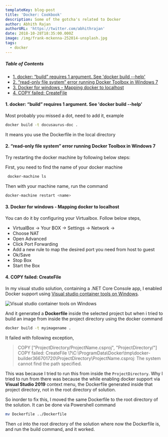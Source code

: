 ```yaml
---
templateKey: blog-post
title: 'Docker: Cookbook'
description: Some of the gotcha's related to Docker
author: Abhith Rajan
authorURL: 'https://twitter.com/abhithrajan'
date: 2018-10-28T18:35:00.000Z
image: /img/frank-mckenna-252014-unsplash.jpg
tags:
  - docker
---
```


##### Table of Contents <!-- omit in toc -->

- [1. docker: “build” requires 1 argument. See 'docker build --help'](#1-docker-build-requires-1-argument-see-docker-build---help)
- [2. “read-only file system” error running Docker Toolbox in Windows 7](#2-read-only-file-system-error-running-docker-toolbox-in-windows-7)
- [3. Docker for windows - Mapping docker to localhost](#3-docker-for-windows---mapping-docker-to-localhost)
- [4. COPY failed: CreateFile](#4-copy-failed-createfile)

#### 1. docker: “build” requires 1 argument. See 'docker build --help'

Most probably you missed a dot,  need to add it, example

```bash
docker build -t docusaurus-doc .
```

It means you use the Dockerfile in the local directory

#### 2. “read-only file system” error running Docker Toolbox in Windows 7

Try restarting the docker machine by following below steps:

 First, you need to find the name of your docker machine

```bash
 docker-machine ls
```

Then with your machine name, run the command

```bash
docker-machine restart <name>
```

#### 3. Docker for windows - Mapping docker to localhost

You can do it by configuring your Virtualbox. Follow below steps,

- VirtualBox -> Your BOX -> Settings -> Network ->
- Choose NAT
- Open Advanced
- Click Port Forwarding
- Add a new rule to map the desired port you need from host to guest
- Ok/Save
- Stop Box
- Start the Box

#### 4. COPY failed: CreateFile

In my visual studio solution, containing a .NET Core Console app, I enabled Docker support using [Visual studio container tools on Windows](https://docs.microsoft.com/en-us/visualstudio/containers/overview?view=vs-2019).

![ Visual studio container tools on Windows](/img/docker-cookbook-add-docker-support-menu.png)

And it generated a **Dockerfile** inside the selected project but when i tried to build an image from inside the project directory using the docker command 

```bash
docker build -t myimagename .
```

It failed with following exception,

> COPY ["ProjectDirectory/ProjectName.csproj", "ProjectDirectory/"]
COPY failed: CreateFile \\?\C:\ProgramData\Docker\tmp\docker-builder366701720\ProjectDirectory\ProjectName.csproj: The system cannot find the path specified.

This was because I tried to run this from inside the `ProjectDirectory`. Why I tried to run from there was because the while enabling docker support via **Visual Studio 2019** context menu, the Dockerfile generated inside that project directory, not in the root directory of solution.

So inorder to fix this, I moved the same Dockerfile to the root directory of the solution. It can be done via Powershell command

```bash
mv Dockerfile ../Dockerfile
```

Then `cd` into the root directory of the solution where now the Dockerfile is, and run the build command, and it worked.